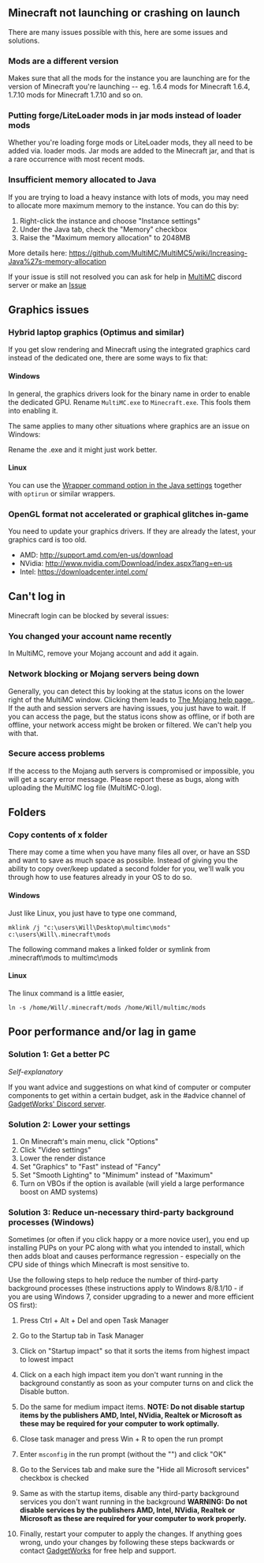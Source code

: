 ## Minecraft not launching or crashing on launch
There are many issues possible with this, here are some issues and solutions.

### Mods are a different version
Makes sure that all the mods for the instance you are launching are for the version of Minecraft you're launching -- eg. 1.6.4 mods for Minecraft 1.6.4, 1.7.10 mods for Minecraft 1.7.10 and so on.

### Putting forge/LiteLoader mods in jar mods instead of loader mods
Whether you're loading forge mods or LiteLoader mods, they all need to be added via. loader mods. Jar mods are added to the Minecraft jar, and that is a rare occurrence with most recent mods.

### Insufficient memory allocated to Java
If you are trying to load a heavy instance with lots of mods, you may need to allocate more maximum memory to the instance. You can do this by:
1. Right-click the instance and choose "Instance settings"
2. Under the Java tab, check the "Memory" checkbox
3. Raise the "Maximum memory allocation" to 2048MB

More details here: https://github.com/MultiMC/MultiMC5/wiki/Increasing-Java%27s-memory-allocation

If your issue is still not resolved you can ask for help in [MultiMC](https://discord.gg/rzK54qN) discord server or make an [Issue](https://github.com/MultiMC/MultiMC5/issues/new)

## Graphics issues

### Hybrid laptop graphics (Optimus and similar)
If you get slow rendering and Minecraft using the integrated graphics card instead of the dedicated one, there are some ways to fix that:

#### Windows
In general, the graphics drivers look for the binary name in order to enable the dedicated GPU. Rename `MultiMC.exe` to `Minecraft.exe`.  This fools them into enabling it.

The same applies to many other situations where graphics are an issue on Windows:

Rename the .exe and it might just work better.

#### Linux
You can use the [Wrapper command option in the Java settings](https://github.com/MultiMC/MultiMC5/wiki/Java-settings#custom-commands) together with `optirun` or similar wrappers.

### OpenGL format not accelerated or graphical glitches in-game
You need to update your graphics drivers. If they are already the latest, your graphics card is too old.

- AMD: http://support.amd.com/en-us/download
- NVidia: http://www.nvidia.com/Download/index.aspx?lang=en-us
- Intel: https://downloadcenter.intel.com/

## Can't log in
Minecraft login can be blocked by several issues:

### You changed your account name recently
In MultiMC, remove your Mojang account and add it again.

### Network blocking or Mojang servers being down
Generally, you can detect this by looking at the status icons on the lower right of the MultiMC window. Clicking them leads to [The Mojang help page.](https://help.mojang.com/). If the auth and session servers are having issues, you just have to wait. If you can access the page, but the status icons show as offline, or if both are offline, your network access might be broken or filtered. We can't help you with that.

### Secure access problems
If the access to the Mojang auth servers is compromised or impossible, you will get a scary error message. Please report these as bugs, along with uploading the MultiMC log file (MultiMC-0.log).

## Folders

### Copy contents of x folder
There may come a time when you have many files all over, or have an SSD and want to save as much space as possible. Instead of giving you the ability to copy over/keep updated a second folder for you, we'll walk you through how to use features already in your OS to do so.

#### Windows
Just like Linux, you just have to type one command,

```mklink /j "c:\users\Will\Desktop\multimc\mods" c:\users\Will\.minecraft\mods```

The following command makes a linked folder or symlink from .minecraft\mods to multimc\mods

#### Linux
The linux command is a little easier,

```ln -s /home/Will/.minecraft/mods /home/Will/multimc/mods```

## Poor performance and/or lag in game

### Solution 1: Get a better PC
_Self-explanatory_

If you want advice and suggestions on what kind of computer or computer components to get within a certain budget, ask in the #advice channel of [GadgetWorks' Discord server](https://discord.gg/Qqbddqg).

### Solution 2: Lower your settings
1. On Minecraft's main menu, click "Options"
2. Click "Video settings"
3. Lower the render distance
4. Set "Graphics" to "Fast" instead of "Fancy"
5. Set "Smooth Lighting" to "Minimum" instead of "Maximum"
6. Turn on VBOs if the option is available (will yield a large performance boost on AMD systems)

### Solution 3: Reduce un-necessary third-party background processes (Windows)
Sometimes (or often if you click happy or a more novice user), you end up installing PUPs on your PC along with what you intended to install, which then adds bloat and causes performance regression - especially on the CPU side of things which Minecraft is most sensitive to.

Use the following steps to help reduce the number of third-party background processes (these instructions apply to Windows 8/8.1/10 - if you are using Windows 7, consider upgrading to a newer and more efficient OS first):
1. Press Ctrl + Alt + Del and open Task Manager
2. Go to the Startup tab in Task Manager
3. Click on "Startup impact" so that it sorts the items from highest impact to lowest impact
4. Click on a each high impact item you don't want running in the background constantly as soon as your computer turns on and click the Disable button.
5. Do the same for medium impact items.
**NOTE: Do not disable startup items by the publishers AMD, Intel, NVidia, Realtek or Microsoft as these may be required for your computer to work optimally.** 

6. Close task manager and press Win + R to open the run prompt
7. Enter `msconfig` in the run prompt (without the "") and click "OK"
8. Go to the Services tab and make sure the "Hide all Microsoft services" checkbox is checked
9. Same as with the startup items, disable any third-party background services you don't want running in the background
**WARNING: Do not disable services by the publishers AMD, Intel, NVidia, Realtek or Microsoft as these are required for your computer to work properly.** 

10. Finally, restart your computer to apply the changes. If anything goes wrong, undo your changes by following these steps backwards or contact [GadgetWorks](https://discord.gg/Qqbddqg) for free help and support.